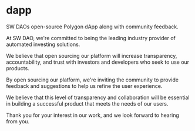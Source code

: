 # dapp
SW DAOs open-source Polygon dApp along with community feedback.

At SW DAO, we're committed to being the leading industry provider of automated investing solutions.

We believe that open sourcing our platform will increase transparency, accountability, and trust with investors and developers who seek to use our products.

By open sourcing our platform, we're inviting the community to provide feedback and suggestions to help us refine the user experience.

We believe that this level of transparency and collaboration will be essential in building a successful product that meets the needs of our users.

Thank you for your interest in our work, and we look forward to hearing from you.
